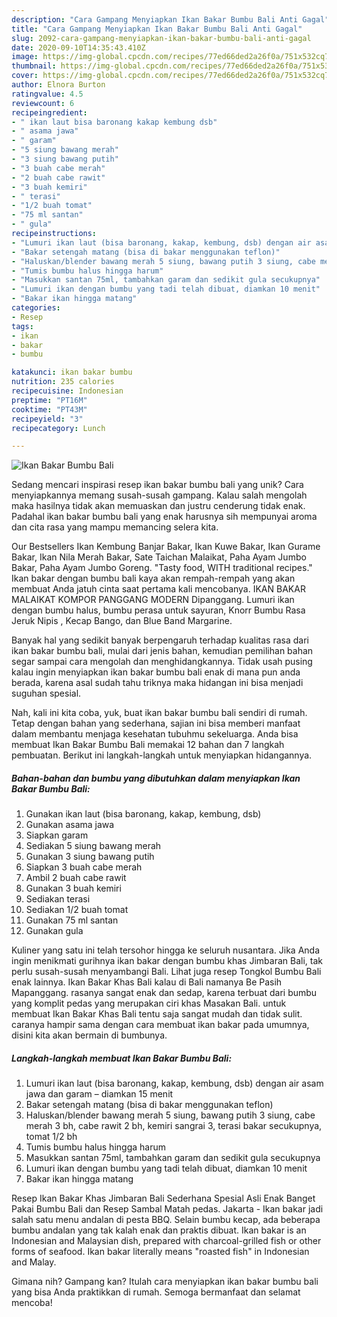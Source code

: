 ```yaml
---
description: "Cara Gampang Menyiapkan Ikan Bakar Bumbu Bali Anti Gagal"
title: "Cara Gampang Menyiapkan Ikan Bakar Bumbu Bali Anti Gagal"
slug: 2092-cara-gampang-menyiapkan-ikan-bakar-bumbu-bali-anti-gagal
date: 2020-09-10T14:35:43.410Z
image: https://img-global.cpcdn.com/recipes/77ed66ded2a26f0a/751x532cq70/ikan-bakar-bumbu-bali-foto-resep-utama.jpg
thumbnail: https://img-global.cpcdn.com/recipes/77ed66ded2a26f0a/751x532cq70/ikan-bakar-bumbu-bali-foto-resep-utama.jpg
cover: https://img-global.cpcdn.com/recipes/77ed66ded2a26f0a/751x532cq70/ikan-bakar-bumbu-bali-foto-resep-utama.jpg
author: Elnora Burton
ratingvalue: 4.5
reviewcount: 6
recipeingredient:
- " ikan laut bisa baronang kakap kembung dsb"
- " asama jawa"
- " garam"
- "5 siung bawang merah"
- "3 siung bawang putih"
- "3 buah cabe merah"
- "2 buah cabe rawit"
- "3 buah kemiri"
- " terasi"
- "1/2 buah tomat"
- "75 ml santan"
- " gula"
recipeinstructions:
- "Lumuri ikan laut (bisa baronang, kakap, kembung, dsb) dengan air asam jawa dan garam – diamkan 15 menit"
- "Bakar setengah matang (bisa di bakar menggunakan teflon)"
- "Haluskan/blender bawang merah 5 siung, bawang putih 3 siung, cabe merah 3 bh, cabe rawit 2 bh, kemiri sangrai 3, terasi bakar secukupnya, tomat 1/2 bh"
- "Tumis bumbu halus hingga harum"
- "Masukkan santan 75ml, tambahkan garam dan sedikit gula secukupnya"
- "Lumuri ikan dengan bumbu yang tadi telah dibuat, diamkan 10 menit"
- "Bakar ikan hingga matang"
categories:
- Resep
tags:
- ikan
- bakar
- bumbu

katakunci: ikan bakar bumbu 
nutrition: 235 calories
recipecuisine: Indonesian
preptime: "PT16M"
cooktime: "PT43M"
recipeyield: "3"
recipecategory: Lunch

---
```



![Ikan Bakar Bumbu Bali](https://img-global.cpcdn.com/recipes/77ed66ded2a26f0a/751x532cq70/ikan-bakar-bumbu-bali-foto-resep-utama.jpg)

Sedang mencari inspirasi resep ikan bakar bumbu bali yang unik? Cara menyiapkannya memang susah-susah gampang. Kalau salah mengolah maka hasilnya tidak akan memuaskan dan justru cenderung tidak enak. Padahal ikan bakar bumbu bali yang enak harusnya sih mempunyai aroma dan cita rasa yang mampu memancing selera kita.

Our Bestsellers Ikan Kembung Banjar Bakar, Ikan Kuwe Bakar, Ikan Gurame Bakar, Ikan Nila Merah Bakar, Sate Taichan Malaikat, Paha Ayam Jumbo Bakar, Paha Ayam Jumbo Goreng. &#34;Tasty food, WITH traditional recipes.&#34; Ikan bakar dengan bumbu bali kaya akan rempah-rempah yang akan membuat Anda jatuh cinta saat pertama kali mencobanya. IKAN BAKAR MALAIKAT KOMPOR PANGGANG MODERN Dipanggang. Lumuri ikan dengan bumbu halus, bumbu perasa untuk sayuran, Knorr Bumbu Rasa Jeruk Nipis , Kecap Bango, dan Blue Band Margarine.

Banyak hal yang sedikit banyak berpengaruh terhadap kualitas rasa dari ikan bakar bumbu bali, mulai dari jenis bahan, kemudian pemilihan bahan segar sampai cara mengolah dan menghidangkannya. Tidak usah pusing kalau ingin menyiapkan ikan bakar bumbu bali enak di mana pun anda berada, karena asal sudah tahu triknya maka hidangan ini bisa menjadi suguhan spesial.


Nah, kali ini kita coba, yuk, buat ikan bakar bumbu bali sendiri di rumah. Tetap dengan bahan yang sederhana, sajian ini bisa memberi manfaat dalam membantu menjaga kesehatan tubuhmu sekeluarga. Anda bisa membuat Ikan Bakar Bumbu Bali memakai 12 bahan dan 7 langkah pembuatan. Berikut ini langkah-langkah untuk menyiapkan hidangannya.

<!--inarticleads1-->

##### Bahan-bahan dan bumbu yang dibutuhkan dalam menyiapkan Ikan Bakar Bumbu Bali:

1. Gunakan  ikan laut (bisa baronang, kakap, kembung, dsb)
1. Gunakan  asama jawa
1. Siapkan  garam
1. Sediakan 5 siung bawang merah
1. Gunakan 3 siung bawang putih
1. Siapkan 3 buah cabe merah
1. Ambil 2 buah cabe rawit
1. Gunakan 3 buah kemiri
1. Sediakan  terasi
1. Sediakan 1/2 buah tomat
1. Gunakan 75 ml santan
1. Gunakan  gula


Kuliner yang satu ini telah tersohor hingga ke seluruh nusantara. Jika Anda ingin menikmati gurihnya ikan bakar dengan bumbu khas Jimbaran Bali, tak perlu susah-susah menyambangi Bali. Lihat juga resep Tongkol Bumbu Bali enak lainnya. Ikan Bakar Khas Bali kalau di Bali namanya Be Pasih Mapanggang. rasanya sangat enak dan sedap, karena terbuat dari bumbu yang komplit pedas yang merupakan ciri khas Masakan Bali. untuk membuat Ikan Bakar Khas Bali tentu saja sangat mudah dan tidak sulit. caranya hampir sama dengan cara membuat ikan bakar pada umumnya, disini kita akan bermain di bumbunya. 

<!--inarticleads2-->

##### Langkah-langkah membuat Ikan Bakar Bumbu Bali:

1. Lumuri ikan laut (bisa baronang, kakap, kembung, dsb) dengan air asam jawa dan garam – diamkan 15 menit
1. Bakar setengah matang (bisa di bakar menggunakan teflon)
1. Haluskan/blender bawang merah 5 siung, bawang putih 3 siung, cabe merah 3 bh, cabe rawit 2 bh, kemiri sangrai 3, terasi bakar secukupnya, tomat 1/2 bh
1. Tumis bumbu halus hingga harum
1. Masukkan santan 75ml, tambahkan garam dan sedikit gula secukupnya
1. Lumuri ikan dengan bumbu yang tadi telah dibuat, diamkan 10 menit
1. Bakar ikan hingga matang


Resep Ikan Bakar Khas Jimbaran Bali Sederhana Spesial Asli Enak Banget Pakai Bumbu Bali dan Resep Sambal Matah pedas. Jakarta - Ikan bakar jadi salah satu menu andalan di pesta BBQ. Selain bumbu kecap, ada beberapa bumbu andalan yang tak kalah enak dan praktis dibuat. Ikan bakar is an Indonesian and Malaysian dish, prepared with charcoal-grilled fish or other forms of seafood. Ikan bakar literally means &#34;roasted fish&#34; in Indonesian and Malay. 

Gimana nih? Gampang kan? Itulah cara menyiapkan ikan bakar bumbu bali yang bisa Anda praktikkan di rumah. Semoga bermanfaat dan selamat mencoba!
